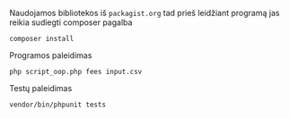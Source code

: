 Naudojamos bibliotekos iš `packagist.org` tad prieš leidžiant programą jas reikia sudiegti composer pagalba

`composer install`

Programos paleidimas

`php script_oop.php fees input.csv`

Testų paleidimas

`vendor/bin/phpunit tests`
